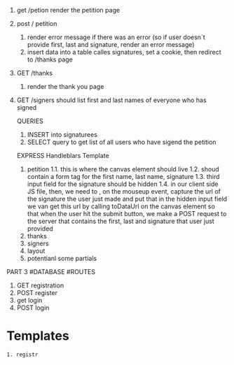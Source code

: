 1. get /petion
    render the petition page
2. post / petition
    1. render error message if there was an error (so if user doesn`t provide first, last and signature, render an error message)
    2. insert data into a table calles signatures, set a cookie, then redirect to /thanks page

3. GET /thanks
    1. render the thank you page

4. GET /signers
    should list first and last names of everyone who has signed

    QUERIES
    1. INSERT into signaturees
    2. SELECT query to get list of all users who have sigend the petition

    EXPRESS Handleblars Template
    1. petition
        1.1. this is where the canvas element should live
        1.2. shoud contain a form tag for the first name, last name, signature
        1.3. third input field for the signature should be hidden
        1.4. in our client side JS file, then, we need to , on the mouseup event, capture the url of the signature the user just made and put that in the hidden input field
            we van get this url by calling toDataUrl on the canvas element
            so that when the user hit the submit button, we make a POST request to the server that contains the first, last and signature that user just provided
    2. thanks
    3. signers
    4. layout
    5. potentianl some partials

PART 3
#DATABASE
#ROUTES
1. GET registration
2. POST  register
3. get login
4. POST login
# Templates
    1. registr
